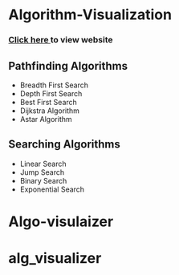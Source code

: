 # Algorithm-Visualization

### <a href = "[www.google.com](https://62a7149011291e25e2755905--profound-malabi-fe4e94.netlify.app/)"> Click here </a> to view website

## Pathfinding Algorithms

* Breadth First Search
* Depth First Search
* Best First Search
* Dijkstra Algorithm
* Astar Algorithm

## Searching Algorithms

* Linear Search
* Jump Search
* Binary Search
* Exponential Search
# Algo-visulaizer
# alg_visualizer
